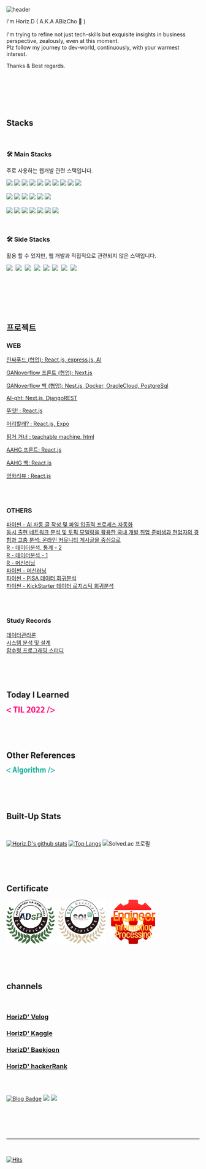 ![header](https://capsule-render.vercel.app/api?type=waving&color=0:12c2e9,50:c471ed,80:f7797d&height=150&section=header&text=Hi!%20It's%20me%20Horiz.D!&fontSize=30&fontColor=ffffff&fontAlignY=35)

I'm Horiz.D ( A.K.A ABizCho 🌰 ) <br><br>
I'm trying to refine not just tech-skills but exquisite insights in business perspective, zealously, even at this moment. <br>
Plz follow my journey to dev-world, continuously, with your warmest interest.

Thanks & Best regards.
<br><br><br><br>

<br><br>

## Stacks
<br>

### 🛠 Main Stacks
주로 사용하는 웹개발 관련 스택입니다.
<br>
<p>
  <div>
     <img src="https://img.shields.io/badge/NextJS-000000?style=flat-square&logo=Next.js&logoColor=white"/></a>
     <img src="https://img.shields.io/badge/ReactJS-61DAFB?style=flat-square&logo=React&logoColor=white"/></a>
     <img src="https://img.shields.io/badge/Redux-764ABC?style=flat-square&logo=Redux&logoColor=white"/></a>
     <img src="https://img.shields.io/badge/Recoil-3578E5?style=flat-square&logo=Recoil&logoColor=white"/>
     <img src="https://img.shields.io/badge/Javascript-ffb13b?style=flat-square&logo=javascript&logoColor=white"/></a>
     <img src="https://img.shields.io/badge/typescript-3178C6?style=flat-square&logo=typescript&logoColor=white"/></a>
     <img src="https://img.shields.io/badge/HTML5-E34F26?style=flat-square&logo=HTML5&logoColor=white"/>
     <img src="https://img.shields.io/badge/CSS3-1572B6?style=flat-square&logo=CSS3&logoColor=white"/>
     <img src="https://img.shields.io/badge/styled-components-DB7093?style=flat-square&logo=styled-components&logoColor=white"/> 
     <img src="https://img.shields.io/badge/TailWind CSS-06B6D4?style=flat-square&logo=TailWind CSS&logoColor=white"/></a>

  </div>
  <br>
  <div>
     <img src="https://img.shields.io/badge/NestJS-E0234E?style=flat-square&logo=NestJS&logoColor=white"/></a>
     <img src="https://img.shields.io/badge/Django-092E20?style=flat-square&logo=Django&logoColor=white"/></a>
     <img src="https://img.shields.io/badge/Express-000000?style=flat-square&logo=Express&logoColor=white"/></a>
     <img src="https://img.shields.io/badge/Flask-000000?style=flat-square&logo=Flask&logoColor=white"/></a>
     <img src="https://img.shields.io/badge/MongoDB-47A248?style=flat-square&logo=MongoDB&logoColor=white"/></a>
     <img src="https://img.shields.io/badge/PostgreSQL-4169E1?style=flat-square&logo=PostgreSQL&logoColor=white"/></a>
  </div>
  <br>
  <div>
     <img src="https://img.shields.io/badge/Docker-2496ED?style=flat-square&logo=Docker&logoColor=white"/></a>
     <img src="https://img.shields.io/badge/Ubuntu-E95420?style=flat-square&logo=Ubuntu&logoColor=white"/></a>
     <img src="https://img.shields.io/badge/Amazon EC2-FF9900?style=flat-square&logo=Amazon EC2&logoColor=white"/></a>
     <img src="https://img.shields.io/badge/Amazon S3-569A31?style=flat-square&logo=Amazon S3&logoColor=white"/></a>
     <img src="https://img.shields.io/badge/OracleCloud-F80000?style=flat-square&logo=Oracle&logoColor=white"/></a>
     <img src="https://img.shields.io/badge/NaverCloud-03C75A?style=flat-square&logo=Naver&logoColor=white"/></a>
     <img src="https://img.shields.io/badge/Github Actions-2088FF?style=flat-square&logo=Github Actions&logoColor=white"/></a>
  </div>
</p>

<br>

### 🛠 Side Stacks
활용 할 수 있지만, 웹 개발과 직접적으로 관련되지 않은 스택입니다.
<br>
<p>
 <div >
  <img src="https://img.shields.io/badge/Python-3766AB?style=flat-square&logo=Python&logoColor=white"/></a>&nbsp
  <img src="https://img.shields.io/badge/R-276DC3?style=flat-square&logo=R&logoColor=white"/></a>&nbsp
  <img src="https://img.shields.io/badge/CUDA-76B900?style=flat-square&logo=NVIDIA&logoColor=white"/></a>&nbsp   
  <img src="https://img.shields.io/badge/TensorFlow-FF6F00?style=flat-square&logo=TensorFlow&logoColor=white"/></a>&nbsp
  <img src="https://img.shields.io/badge/scikit-learn-F7931E?style=flat-square&logo=scikit-learn&logoColor=white"/></a>&nbsp
  <img src="https://img.shields.io/badge/pandas-150458?style=flat-square&logo=pandas&logoColor=white"/></a>&nbsp
  <img src="https://img.shields.io/badge/Tableau-E97627?style=flat-square&logo=Tableau&logoColor=white"/></a>&nbsp
  <img src="https://img.shields.io/badge/C-A8B9CC?style=flat-square&logo=C&logoColor=white"/></a>&nbsp
 </div>
 <br>
 </p>
<!--<img src="https://img.shields.io/badge/심플아이콘이름-코드?style=flat-square&logo=아이콘이름&logoColor=white"/></a>&nbsp   -->

<!--https://simpleicons.org/ -심플아이콘-->


<br><br><br><br>

## 프로젝트

### WEB

[인싸푸드 (협업): React.js, express.js, AI](https://github.com/ABizCho/inssa-food-webApp)

[GANoverflow 프론트 (협업): Next.js](https://github.com/modulersYJ/ganoverflow-front)

[GANoverflow 백 (협업): Nest.js, Docker, OracleCloud, PostgreSql](https://github.com/modulersYJ/ganoverflow-back)

[AI-ght: Next.js, DjangoREST](https://github.com/ABizCho/CMD8-AIght)

[뚜잇! : React.js](https://github.com/ABizCho/DOIT-front-ReactJS)

[머리할래? : React.js, Expo](https://github.com/ABizCho/Capstone-Muri-ReactJS)

[핑거 거너 : teachable machine, html](https://github.com/ABizCho/FingerGunner_game_AI_teachableMachine)

[AAHG 프론트: React.js ](https://github.com/modulersYJ/AAHG-front-react)

[AAHG 백: React.js ](https://github.com/modulersYJ/AAHG-server-django)

[영화리뷰 : React.js](https://github.com/ABizCho/movie-review-React)

<br><br>

### OTHERS

[파이썬 - AI 자동 글 작성 및 파일 입출력 프로세스 자동화](https://github.com/ABizCho/pyPpAndPc) <br>
[동시 출현 네트워크 분석 및 토픽 모델링을 활용한 국내 개발 취업 준비생과 현업자의 경험과 고충 분석: 온라인 커뮤니티 게시글을 중심으로](https://github.com/ABizCho/SMA_2022summerProject) <br>
[R - 데이터분석, 통계 - 2](https://github.com/ABizCho/R_DA_RProgramming) <br>
[R - 데이터분석 - 1](https://github.com/ABizCho/R_DA_statistics) <br>
[R - 머신러닝](https://github.com/ABizCho/R_DA_ML/tree/main/Assignments) <br>
[파이썬 - 머신러닝](https://github.com/ABizCho/py_machineLearning) <br>
[파이썬 - PISA 데이터 회귀분석](https://github.com/ABizCho/PyDA_PISA_LinearRegreAndEDA) <br>
[파이썬 - KickStarter 데이터 로지스틱 회귀분석](https://github.com/ABizCho/PyDA_KickStarter_LogisticRegreAndEDA/blob/main/Kickstarter_LogisticRegreAndEDA.ipynb) <br>

<br><br>

### Study Records

[데이터관리론](https://github.com/ABizCho/DataOps) <br>
[시스템 분석 및 설계](https://github.com/ABizCho/System_Analysis_Design) <br>
[함수형 프로그래밍 스터디](https://github.com/horizontal-library/functional-programming-in-javascript/blob/main/README.md) 

<br><br><br>

## Today I Learned
<p>
   <a href="https://github.com/ABizCho/2022-TIL/blob/main/README.md"><img src="https://github.com/ABizCho/ABizCho/blob/main/src/TIL2022.png?raw=true" style="width:25%; height:25%"/></a>
</p>

<br><br><br>

## Other References
<!-- <p>
   <a href="https://github.com/ABizCho/Baekjoon_List"><img src="https://github.com/ABizCho/ABizCho/blob/main/src/project_src.png?raw=true" style="width:25%; height:25%"/></a>
</p>

<br/> -->

<p>
   <a href="https://github.com/ABizCho/Baekjoon_List"><img src="https://github.com/ABizCho/ABizCho/blob/main/src/Algor.png?raw=true" style="width:25%; height:25%"/></a>
</p>
<br><br><br>



## Built-Up Stats 
<br>

[![Horiz.D's github stats](https://github-readme-stats.vercel.app/api?username=YebinKim&count_private=true&custom_title=Horiz.D's&nbsp;github&nbsp;👀&bg_color=30,92a8d1,f7cac9&title_color=fff&text_color=fff)](https://github.com/anuraghazra/github-readme-stats)
[![Top Langs](https://github-readme-stats.vercel.app/api/top-langs/?username=ABizCho&layout=compact&custom_title=My&nbsp;Language&nbsp;⌨️&bg_color=30,f7cac9,92a8d1&title_color=fff&text_color=fff)](https://github.com/anuraghazra/github-readme-stats) 
![Solved.ac 프로필](http://mazassumnida.wtf/api/v2/generate_badge?boj=he1236)

<br><br><br>


## Certificate 
<p>
   <a href="https://github.com/ABizCho/ABizCho/blob/main/src/img_adsp.PNG"><img src="https://github.com/ABizCho/ABizCho/blob/main/src/logo_adsp.png?raw=true"/></a>&nbsp
   <a href="https://github.com/ABizCho/ABizCho/blob/main/src/img_sqld.PNG?raw=true"><img src="https://github.com/ABizCho/ABizCho/blob/main/src/logo_sqld.png?raw=true"/></a>&nbsp
      <a href="https://github.com/ABizCho/ABizCho/blob/main/src/img_%EC%A0%95%EC%B2%98%EA%B8%B0.png"><img src="https://github.com/ABizCho/ABizCho/blob/main/src/logo_%EC%A0%95%EC%B2%98%EA%B8%B0.png?raw=true"/></a>&nbsp
</p>
<br><br><br>


## channels
<br>

### [HorizD' Velog](https://velog.io/@he1256) 
### [HorizD' Kaggle](https://www.kaggle.com/dsshelter) 
### [HorizD' Baekjoon](https://www.acmicpc.net/user/he1236)
### [HorizD' hackerRank](https://www.hackerrank.com/he1236) 

<br><br>



[![Blog Badge](https://img.shields.io/badge/-Blog-92a8d1?logo=naver&logoColor=white&link=https://blog.naver.com/he12569)](https://blog.naver.com/he12569)
<a href="https://velog.io/@he1256"><img src="https://img.shields.io/badge/Tech%20Blog-11B48A?style=flat-square&logo=Vimeo&logoColor=white&link=https://velog.io/@he1256"/></a>
<a href="mailto:he1236@ajou.ac.kr"><img src="https://img.shields.io/badge/Gmail-d14836?style=flat-square&logo=Gmail&logoColor=white&link=he1236@ajou.ac.kr"/></a>

<br><br><br><br>

---
<br>

[![Hits](https://hits.seeyoufarm.com/api/count/incr/badge.svg?url=https%3A%2F%2Fgithub.com%2FABizCho&count_bg=%2379C83D&title_bg=%23555555&icon=&icon_color=%23E7E7E7&title=hits&edge_flat=false)](https://hits.seeyoufarm.com)



